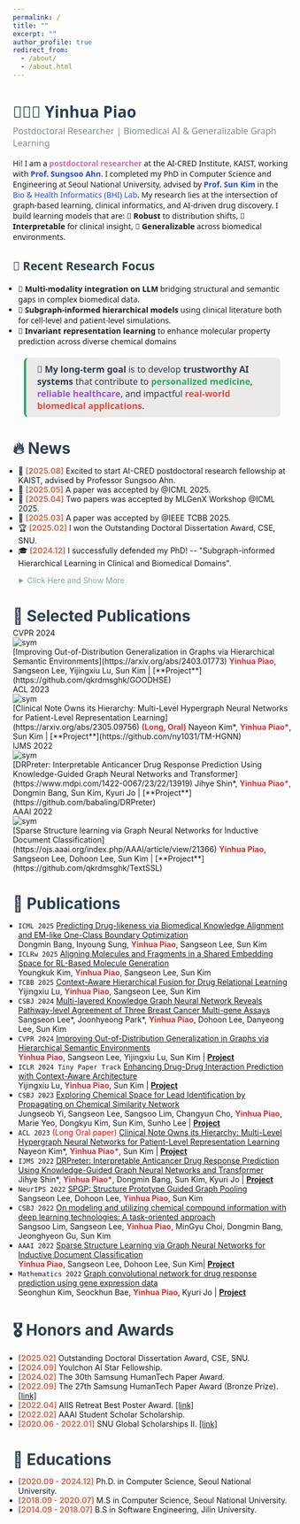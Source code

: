 ```yaml
---
permalink: /
title: ""
excerpt: ""
author_profile: true
redirect_from: 
  - /about/
  - /about.html
--- 
```


<div style="font-family: 'Segoe UI', Roboto, sans-serif;">

  <h2 style="font-size: 28px; color: #2C3E50; margin-bottom: 5px;">👩🏻‍💻 Yinhua Piao</h2>
  <p style="font-size: 16px; color: #7F8C8D; margin-top: 0;">Postdoctoral Researcher | Biomedical AI & Generalizable Graph Learning</p>

  <p>Hi! I am a <span style="color:#D66AA7; font-weight:bold;">postdoctoral researcher</span> at the AI-CRED Institute, KAIST, working with <a href="https://sites.google.com/view/sungsooahn0215/home" target="_blank" style="color:rgb(34, 73, 230); text-decoration:none;"><strong>Prof. Sungsoo Ahn</strong></a>. I completed my PhD in Computer Science and Engineering at Seoul National University, advised by 
    <a href="https://bhi-kimlab.github.io/" target="_blank" style="color:rgb(34, 73, 230); text-decoration:none;"><strong>Prof. Sun Kim</strong></a> 
    in the <a href="https://bhi-kimlab.github.io/" target="_blank" style="color:rgb(34, 73, 230); text-decoration:none;">Bio & Health Informatics (BHI) Lab</a>. My research lies at the intersection of graph-based learning, clinical informatics, and AI-driven drug discovery. I build learning models that are:
  🔹 <strong>Robust</strong> to distribution shifts,
  🔹 <strong>Interpretable</strong> for clinical insight,
  🔹 <strong>Generalizable</strong> across biomedical environments.
   </p>

<h2 style="color: #2C3E50;">🔬 Recent Research Focus</h2>
<ul style="margin-left: -1em;">
  <li>🧬 <strong>Multi-modality integration on LLM</strong>  
    bridging structural and semantic gaps in complex biomedical data.</li>
  <li>🧠 <strong>Subgraph-informed hierarchical models</strong>  
    using clinical literature both for cell-level and patient-level simulations.</li>
  <li>🧪 <strong>Invariant representation learning</strong>  
    to enhance molecular property prediction across diverse chemical domains</li>
</ul>

<div style="border-left: 4px solid #27AE60; background:rgb(236, 233, 233); padding: 10px 20px; margin: 20px 20px; border-radius: 8px; font-family: 'Segoe UI', sans-serif;">
  <p style="margin: 0; color: #2C3E50; font-size: 16px;">
    🚀 <strong>My long-term goal</strong> is to develop <strong>trustworthy AI systems</strong> 
    that contribute to <strong style="color: #27AE60;">personalized medicine</strong>, 
    <strong style="color: #9B51E0;">reliable healthcare</strong>, and impactful 
    <strong style="color: #E74C3C;">real-world biomedical applications</strong>.
  </p>
</div>

</div>

<h2 style="font-size: 28px; color: #2C3E50; margin-bottom: 5px;">🔥 News</h2>
<ul style="margin-left: -1em;">
  <li> 🎉 <strong style="color: #D56D53">[2025.08]</strong> Excited to start AI-CRED postdoctoral research fellowship at KAIST, advised by Professor Sungsoo Ahn. </li>

  <li> 🎉 <strong style="color: #D56D53">[2025.05]</strong> A paper was accepted by @ICML 2025.</li>
  
  <li> 🎉 <strong style="color: #D56D53">[2025.04]</strong> Two papers was accepted by MLGenX Workshop @ICML 2025.</li>

  <li> 🎉 <strong style="color: #D56D53">[2025.03]</strong> A paper was accepted by @IEEE TCBB 2025.</li>

  <li> 🏆 <strong style="color: #D56D53">[2025.02]</strong> I won the Outstanding Doctoral Dissertation Award, CSE, SNU.</li>
  
  <li> 🎓 <strong style="color: #D56D53">[2024.12]</strong> I successfully defended my PhD! -- "Subgraph-informed Hierarchical Learning in Clinical and Biomedical Domains".  
</li>

</ul>

<details>
  <summary style="margin-left: 0.8em; color:rgb(114, 173, 146);">Click Here and Show More</summary>

  <ul style="margin-left: -1em;">
    <li> 🥇 <strong>[2024.09]</strong> I won the Youlchon AI Star Fellowship 2024.</li>
    <li> 📄 <strong>[2024.04]</strong> One paper was accepted by Computational and Structural Biotechnology Journal 2024.</li>
    <li> 📄 <strong>[2024.02]</strong> One paper was accepted by @ CVPR 2024.</li>
    <li> 📄 <strong>[2024.02]</strong> One paper was accepted by @ ICLR tiny paper 2024.</li>
    <li> 🥇 <strong>[2024.02]</strong> I won the 30th Samsung HumanTech Paper Award.</li>
  </ul>
</details>
  

<h2 style="font-size: 28px; color: #2C3E50; margin-bottom: 5px;">📝 Selected Publications </h2>

<div class='paper-box'><div class='paper-box-image'><div><div class="badge">CVPR 2024</div><img src='images/cvpr2024.png' alt="sym"></div></div>
<div class='paper-box-text' markdown="1">
[Improving Out-of-Distribution Generalization in Graphs via Hierarchical Semantic Environments](https://arxiv.org/abs/2403.01773)
<strong style="color: #dc322f">Yinhua Piao</strong>, Sangseon Lee, Yijingxiu Lu, Sun Kim | [**Project**](https://github.com/qkrdmsghk/GOODHSE)
</div>
</div>


<div class='paper-box'><div class='paper-box-image'><div><div class="badge">ACL 2023</div><img src='images/acl2023.png' alt="sym"></div></div>

<div class='paper-box-text' markdown="1">
[Clinical Note Owns its Hierarchy: Multi-Level Hypergraph Neural Networks for Patient-Level Representation Learning](https://arxiv.org/abs/2305.09756) <strong style="color: #dc322f">(Long, Oral)</strong>
Nayeon Kim*, <strong style="color: #dc322f">Yinhua Piao*</strong>, Sun Kim | [**Project**](https://github.com/ny1031/TM-HGNN)
<!-- - Knowledge-guided hypergraph construction methods for patient stratification. -->
</div>
</div>

<div class='paper-box'><div class='paper-box-image'><div><div class="badge">IJMS 2022</div><img src='images/ijms2022.png' alt="sym"></div></div>

<div class='paper-box-text' markdown="1">
[DRPreter: Interpretable Anticancer Drug Response Prediction Using Knowledge-Guided Graph Neural Networks and Transformer](https://www.mdpi.com/1422-0067/23/22/13919)
Jihye Shin*, <strong style="color: #dc322f">Yinhua Piao*</strong>, Dongmin Bang, Sun Kim, Kyuri Jo | [**Project**](https://github.com/babaling/DRPreter)
<!-- - Pathway-guided biological graph construction for drug response prediction. -->
</div>
</div>


<div class='paper-box'><div class='paper-box-image'><div><div class="badge">AAAI 2022</div><img src='images/aaai2022.png' alt="sym"></div></div>

<div class='paper-box-text' markdown="1">
[Sparse Structure learning via Graph Neural Networks for Inductive Document Classification](https://ojs.aaai.org/index.php/AAAI/article/view/21366)
<strong style="color: #dc322f">Yinhua Piao</strong>, Sangseon Lee, Dohoon Lee, Sun Kim | [**Project**](https://github.com/qkrdmsghk/TextSSL)
<!-- - Sentence-level sparse graph construction for document classification. -->
<!-- - Word ambiguity, word synonymity, and dynamic context dependency. -->
</div>
</div>


<h2 style="font-size: 28px; color: #2C3E50; margin-bottom: 5px;">📝 Publications </h2>

<ul style="margin-left: -1em;">
  <li>
    <code class="language-plaintext highlighter-rouge">ICML 2025</code>
<!--     <span style="color:red">(ICLR MLGenX Workshop 2025)</span> -->
    <a href="https://openreview.net/forum?id=G2zzdbgKxl">Predicting Drug-likeness via Biomedical Knowledge Alignment and EM-like One-Class Boundary Optimization</a>
    <br> Dongmin Bang, Inyoung Sung, <strong style="color: #dc322f">Yinhua Piao</strong>, Sangseon Lee, Sun Kim
  </li>
  <li>
    <code class="language-plaintext highlighter-rouge">ICLRw 2025</code>
    <a href="https://openreview.net/forum?id=lwK6AaIAJB">Aligning Molecules and Fragments in a Shared Embedding Space for RL-Based Molecule Generation</a>
    <br> Youngkuk Kim, <strong style="color: #dc322f">Yinhua Piao</strong>, Sangseon Lee, Sun Kim
  </li>
  <li>
    <code class="language-plaintext highlighter-rouge">TCBB 2025</code>
    <a href="https://ieeexplore.ieee.org/abstract/document/10925899">Context-Aware Hierarchical Fusion for Drug Relational Learning</a>
    <br> Yijingxiu Lu, <strong style="color: #dc322f">Yinhua Piao</strong>, Sangseon Lee, Sun Kim
  </li>
  <li>
    <code class="language-plaintext highlighter-rouge">CSBJ 2024</code>
    <a href="https://doi.org/10.1016/j.csbj.2024.04.038">Multi-layered Knowledge Graph Neural Network Reveals Pathway-level Agreement of Three Breast Cancer Multi-gene Assays</a>
    <br> Sangseon Lee*, Joonhyeong Park*, <strong style="color: #dc322f">Yinhua Piao</strong>, Dohoon Lee, Danyeong Lee, Sun Kim
  </li>
  <li>
    <code class="language-plaintext highlighter-rouge">CVPR 2024</code>
    <a href="https://arxiv.org/abs/2403.01773">Improving Out-of-Distribution Generalization in Graphs via Hierarchical Semantic Environments</a>
    <br> <strong style="color: #dc322f">Yinhua Piao</strong>, Sangseon Lee, Yijingxiu Lu, Sun Kim | <a href="https://github.com/qkrdmsghk/GOODHSE"><strong>Project</strong></a>
  </li>
  <li>
    <code class="language-plaintext highlighter-rouge">ICLR 2024 Tiny Paper Track</code>
    <a href="https://openreview.net/forum?id=e2Bkf1Bzh4">Enhancing Drug-Drug Interaction Prediction with Context-Aware Architecture</a>
    <br> Yijingxiu Lu, <strong style="color: #dc322f">Yinhua Piao</strong>, Sun Kim | <a href="https://github.com/solanoon/CabidaDDI"><strong>Project</strong></a>
  </li>
  <li>
    <code class="language-plaintext highlighter-rouge">CSBJ 2023</code>
    <a href="https://doi.org/10.1016/j.csbj.2023.08.016">Exploring Chemical Space for Lead Identification by Propagating on Chemical Similarity Network</a>
    <br> Jungseob Yi, Sangseon Lee, Sangsoo Lim, Changyun Cho, <strong style="color: #dc322f">Yinhua Piao</strong>, Marie Yeo, Dongkyu Kim, Sun Kim, Sunho Lee | <a href="https://github.com/J-Sub/ChemNP"><strong>Project</strong></a>
  </li>
  <li>
    <code class="language-plaintext highlighter-rouge">ACL 2023</code>
    <span style="color:red">(Long Oral paper)</span>
    <a href="https://arxiv.org/abs/2305.09756">Clinical Note Owns its Hierarchy: Multi-Level Hypergraph Neural Networks for Patient-Level Representation Learning</a>
    <br> Nayeon Kim*, <strong style="color: #dc322f">Yinhua Piao*</strong>, Sun Kim | <a href="https://github.com/ny1031/TM-HGNN"><strong>Project</strong></a>
  </li>
  <li>
    <code class="language-plaintext highlighter-rouge">IJMS 2022</code>
    <!-- <span style="color:red">(Oral paper)</span> -->
    <a href="https://www.mdpi.com/1422-0067/23/22/13919">DRPreter: Interpretable Anticancer Drug Response Prediction Using Knowledge-Guided Graph Neural Networks and Transformer</a>
    <br> Jihye Shin*, <strong style="color: #dc322f">Yinhua Piao*</strong>, Dongmin Bang, Sun Kim, Kyuri Jo | <a href="https://github.com/babaling/DRPreter"><strong>Project</strong></a>
  </li>
  <li>
    <code class="language-plaintext highlighter-rouge">NeurIPS 2022</code>
    <a href="https://openreview.net/forum?id=z3SHKtoG5XZ">SPGP: Structure Prototype Guided Graph Pooling</a>
    <br> Sangseon Lee, Dohoon Lee, <strong style="color: #dc322f">Yinhua Piao</strong>, Sun Kim
  </li>
  <li>
    <code class="language-plaintext highlighter-rouge">CSBJ 2022</code>
    <!-- <span style="color:red">(Survey paper)</span> -->
    <a href="https://www.sciencedirect.com/science/article/pii/S2001037022003300">On modeling and utilizing chemical compound information with deep learning technologies: A task-oriented approach</a>
    <br> Sangsoo Lim, Sangseon Lee, <strong style="color: #dc322f">Yinhua Piao</strong>, MinGyu Choi, Dongmin Bang, Jeonghyeon Gu, Sun Kim
  </li>
  <li>
    <code class="language-plaintext highlighter-rouge">AAAI 2022</code>
    <!-- <span style="color:red">(Survey paper)</span> -->
    <a href="https://ojs.aaai.org/index.php/AAAI/article/view/21366">Sparse Structure Learning via Graph Neural Networks for Inductive Document Classification</a>
    <br> <strong style="color: #dc322f">Yinhua Piao</strong>, Sangseon Lee, Dohoon Lee, Sun Kim| <a href="https://github.com/qkrdmsghk/TextSSL"><strong>Project</strong></a>
  </li>
  <li>
    <code class="language-plaintext highlighter-rouge">Mathematics 2022</code>
    <!-- <span style="color:red">(Survey paper)</span> -->
    <a href="https://www.mdpi.com/2227-7390/9/7/772">Graph convolutional network for drug response prediction using gene expression data</a>
    <br> Seonghun Kim, Seockhun Bae, <strong style="color: #dc322f">Yinhua Piao</strong>, Kyuri Jo | <a href="https://github.com/BML-cbnu/DrugGCN"><strong>Project</strong></a>
  </li>
</ul>

<h2 style="font-size: 28px; color: #2C3E50; margin-bottom: 5px;">🎖 Honors and Awards</h2>

<ul style="margin-left: -1em">
<li> <strong style="color: #D56D53">[2025.02]</strong> Outstanding Doctoral Dissertation Award, CSE, SNU.</li>
<li> <strong style="color: #D56D53">[2024.09]</strong> Youlchon AI Star Fellowship.</li>
<li> <strong style="color: #D56D53">[2024.02]</strong> The 30th Samsung HumanTech Paper Award. </li>
<li> <strong style="color: #D56D53">[2022.09]</strong> The 27th Samsung HumanTech Paper Award (Bronze Prize).<a href="https://cse.snu.ac.kr/node/54543"> [link]</a></li>
<li> <strong style="color: #D56D53">[2022.04]</strong> AIIS Retreat Best Poster Award. <a href="https://aiis.snu.ac.kr/bbs/board.php?bo_table=sub5_1&wr_id=312"> [link]</a></li>
<li> <strong style="color: #D56D53">[2022.02]</strong> AAAI Student Scholar Scholarship. </li>
<li> <strong style="color: #D56D53">[2020.06 - 2022.01]</strong> SNU Global Scholarships II. <a href="https://oia.snu.ac.kr/snu-global-scholarships-iii">[link]</a></li>
</ul>


<h2 style="font-size: 28px; color: #2C3E50; margin-bottom: 5px;">📖 Educations</h2>
<ul style="margin-left: -1em">
<li> <strong style="color: #D56D53">[2020.09 - 2024.12]</strong> Ph.D. in Computer Science, Seoul National University.</li>
<li> <strong style="color: #D56D53">[2018.09 - 2020.07]</strong> M.S in Computer Science, Seoul National University.</li>
<li> <strong style="color: #D56D53">[2014.09 - 2018.07]</strong> B.S in Software Engineering, Jilin University.</li>
</ul>
